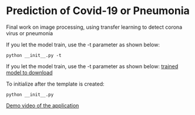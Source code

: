 # Prediction of Covid-19 or Pneumonia
Final work on image processing, using transfer learning to detect corona virus or pneumonia

If you let the model train, use the -t parameter as shown below: 
```
python __init__.py -t
```
If you let the model train, use the -t parameter as shown below:
[trained model to download](https://drive.google.com/file/d/1WK8DlsR5CTU8szfEzmBXMs0Kmyjr-J8_/view?usp=sharing)

To initialize after the template is created: 
```
python __init__.py
```

[Demo video of the application](https://drive.google.com/file/d/1Dh2lj5yIAh18jfYGmTh-GMRqQNdFoax3/view?usp=sharing)
